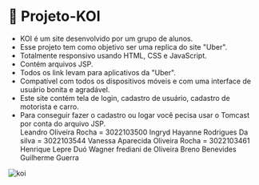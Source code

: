 # 🚗 Projeto-KOI

<ul> 
  <li>KOI é um site desenvolvido por um grupo de alunos.</li>
  <li>Esse projeto tem como objetivo ser uma replica do site "Uber".</li>
  <li>Totalmente responsivo usando HTML, CSS e JavaScript.</li>
   <li>Contém arquivos JSP.</li>
   <li>Todos os link levam para aplicativos da "Uber".</li>
  <li>Compatível com todos os dispositivos móveis e com uma interface de usuário bonita e agradável.</li>
  <li>Este site contém tela de login, cadastro de usuário, cadastro de motorista e carro.</li>
  <li>Para conseguir fazer o cadastro ou logar você pecisa usar o Tomcast por conta do arquivo JSP.</li>
  Leandro Oliveira Rocha = 3022103500
  Ingryd Hayanne Rodrigues Da silva = 3022103544
  Vanessa Aparecida Oliveira Rocha = 3022103461
  Henrique Lepre Duó
  Wagner frediani de Oliveira
  Breno Benevides
  Guilherme Guerra
 </ul>
 
 


![koi](https://github.com/Calliev/Projeto-KOI/assets/104165218/c77f3a59-8d4a-41fb-974d-d0d07df36d13)
